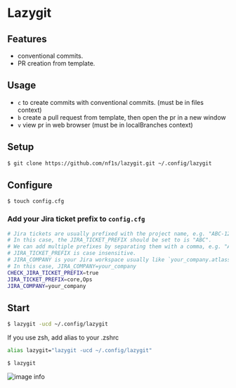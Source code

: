 # Lazygit

## Features

- conventional commits.
- PR creation from template.

## Usage

- `c` to create commits with conventional commits. (must be in files context)
- `b` create a pull request from template, then open the pr in a new window
- `v` view pr in web browser (must be in localBranches context)

## Setup

```bash
$ git clone https://github.com/nf1s/lazygit.git ~/.config/lazygit
```

## Configure

```
$ touch config.cfg
```

### Add your Jira ticket prefix to `config.cfg`

```bash
# Jira tickets are usually prefixed with the project name, e.g. "ABC-1234".
# In this case, the JIRA_TICKET_PREFIX should be set to is "ABC".
# We can add multiple prefixes by separating them with a comma, e.g. "ABC,DEF"
# JIRA_TICKET_PREFIX is case insensitive.
# JIRA_COMPANY is your Jira workspace usually like `your_company.atlassian.net`
# In this case, JIRA_COMPANY=your_company
CHECK_JIRA_TICKET_PREFIX=true
JIRA_TICKET_PREFIX=core,Ops
JIRA_COMPANY=your_company
```

## Start

```bash
$ lazygit -ucd ~/.config/lazygit
```

If you use zsh, add alias to your .zshrc

```bash
alias lazygit="lazygit -ucd ~/.config/lazygit"
```

```bash
$ lazygit
```

![image info](./pictures/image.png)
